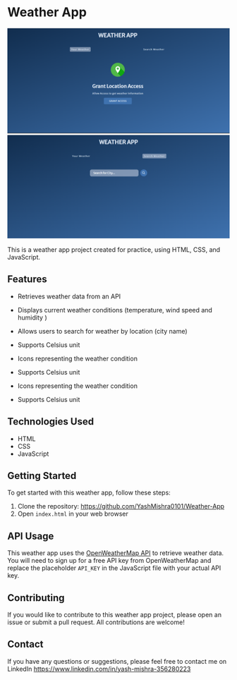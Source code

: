 # Weather App

![Weather app Preview](./Assets/Screenshot%201.png)
![Weather app Preview](./Assets/Screenshot%202.png)


This is a weather app project created for practice, using HTML, CSS, and JavaScript.

## Features

- Retrieves weather data from an API
- Displays current weather conditions (temperature, wind speed and humidity )
- Allows users to search for weather by location (city name)

- Supports Celsius  unit

- Icons representing the weather condition
- Supports Celsius unit
 
- Icons representing the weather condition
- Supports Celsius unit

## Technologies Used

- HTML
- CSS
- JavaScript

## Getting Started

To get started with this weather app, follow these steps:

1. Clone the repository: https://github.com/YashMishra0101/Weather-App
2. Open `index.html` in your web browser

## API Usage

This weather app uses the [OpenWeatherMap API](https://openweathermap.org/) to retrieve weather data. You will need to sign up for a free API key from OpenWeatherMap and replace the placeholder `API_KEY` in the JavaScript file with your actual API key.

## Contributing

If you would like to contribute to this weather app project, please open an issue or submit a pull request. All contributions are welcome!


## Contact

If you have any questions or suggestions, please feel free to contact me on LinkedIn 
https://www.linkedin.com/in/yash-mishra-356280223


